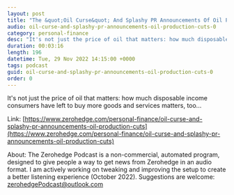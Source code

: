 ```yaml
---
layout: post
title: "The &quot;Oil Curse&quot; And Splashy PR Announcements Of Oil Production Cuts"
audio: oil-curse-and-splashy-pr-announcements-oil-production-cuts-0
category: personal-finance
desc: "It's not just the price of oil that matters: how much disposable income consumers have left to buy more goods and services matters, too..."
duration: 00:03:16
length: 196
datetime: Tue, 29 Nov 2022 14:15:00 +0000
tags: podcast
guid: oil-curse-and-splashy-pr-announcements-oil-production-cuts-0
order: 0
---
```

It's not just the price of oil that matters: how much disposable income consumers have left to buy more goods and services matters, too...

Link: [https://www.zerohedge.com/personal-finance/oil-curse-and-splashy-pr-announcements-oil-production-cuts](https://www.zerohedge.com/personal-finance/oil-curse-and-splashy-pr-announcements-oil-production-cuts)

About: The Zerohedge Podcast is a non-commercial, automated program, designed to give people a way to get news from Zerohedge in an audio format.  I am actively working on tweaking and improving the setup to create a better listening experience (October 2022).  Suggestions are welcome: [zerohedgePodcast@outlook.com](mailto:zerohedgePodcast@outlook.com)